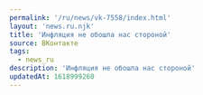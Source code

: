 ```yaml
---
permalink: '/ru/news/vk-7558/index.html'
layout: 'news.ru.njk'
title: 'Инфляция не обошла нас стороной'
source: ВКонтакте
tags:
  - news_ru
description: 'Инфляция не обошла нас стороной'
updatedAt: 1618999260
---
```


